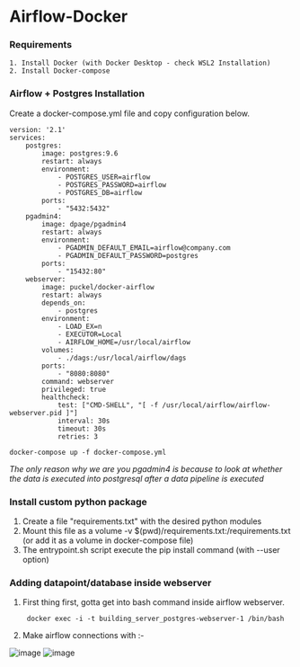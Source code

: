 # Airflow-Docker

### Requirements

```
1. Install Docker (with Docker Desktop - check WSL2 Installation)
2. Install Docker-compose
```

### Airflow + Postgres Installation

Create a docker-compose.yml file and copy configuration below.
```
version: '2.1'
services:
    postgres:
        image: postgres:9.6
        restart: always
        environment:
            - POSTGRES_USER=airflow
            - POSTGRES_PASSWORD=airflow
            - POSTGRES_DB=airflow
        ports:
            - "5432:5432"
    pgadmin4:
        image: dpage/pgadmin4
        restart: always
        environment:
            - PGADMIN_DEFAULT_EMAIL=airflow@company.com
            - PGADMIN_DEFAULT_PASSWORD=postgres
        ports:
            - "15432:80"
    webserver:
        image: puckel/docker-airflow
        restart: always
        depends_on:
            - postgres
        environment:
            - LOAD_EX=n
            - EXECUTOR=Local
            - AIRFLOW_HOME=/usr/local/airflow
        volumes:
            - ./dags:/usr/local/airflow/dags
        ports:
            - "8080:8080"
        command: webserver
        privileged: true
        healthcheck:
            test: ["CMD-SHELL", "[ -f /usr/local/airflow/airflow-webserver.pid ]"]
            interval: 30s
            timeout: 30s
            retries: 3
 ```
 
    docker-compose up -f docker-compose.yml
    
*The only reason why we are you pgadmin4 is because to look at whether the data is executed into postgresql after a data pipeline is executed*
  
### Install custom python package
  
  
  1. Create a file "requirements.txt" with the desired python modules
  2. Mount this file as a volume -v $(pwd)/requirements.txt:/requirements.txt (or add it as a volume in docker-compose file)
  3. The entrypoint.sh script execute the pip install command (with --user option)
  
  
  
### Adding datapoint/database inside webserver

1. First thing first, gotta get into bash command inside airflow webserver.

        docker exec -i -t building_server_postgres-webserver-1 /bin/bash     
 
 2. Make airflow connections with :- 
    
![image](https://user-images.githubusercontent.com/61462438/152913026-0d932654-3724-40dd-841d-1d08e3bb76ab.png)
![image](https://user-images.githubusercontent.com/61462438/152913175-5fbe41f3-5c06-49e5-8020-806751ecbb09.png)


